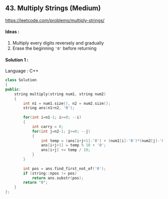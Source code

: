 ## **43. Multiply Strings (Medium)** 


https://leetcode.com/problems/multiply-strings/


#### Ideas : 

1. Multiply every digits reversely and gradually
2. Erase the beginning `'0'` before returning



#### Solution 1 :

Language : C++

```C++
class Solution 
{
public:
    string multiply(string num1, string num2) 
    {
        int n1 = num1.size(), n2 = num2.size();
        string ans(n1+n2, '0');
        
        for(int i=n1-1; i>=0; --i)
        {
            int carry = 0;
            for(int j=n2-1; j>=0; --j)
            {
                int temp = (ans[i+j+1]-'0') + (num1[i]-'0')*(num2[j]-'0') + carry;
                ans[i+j+1] = temp % 10 + '0';
                ans[i+j] += temp / 10;
            }
        }
        
        int pos = ans.find_first_not_of('0');
        if (string::npos != pos) 
            return ans.substr(pos);
        return "0";
    }
};
```

